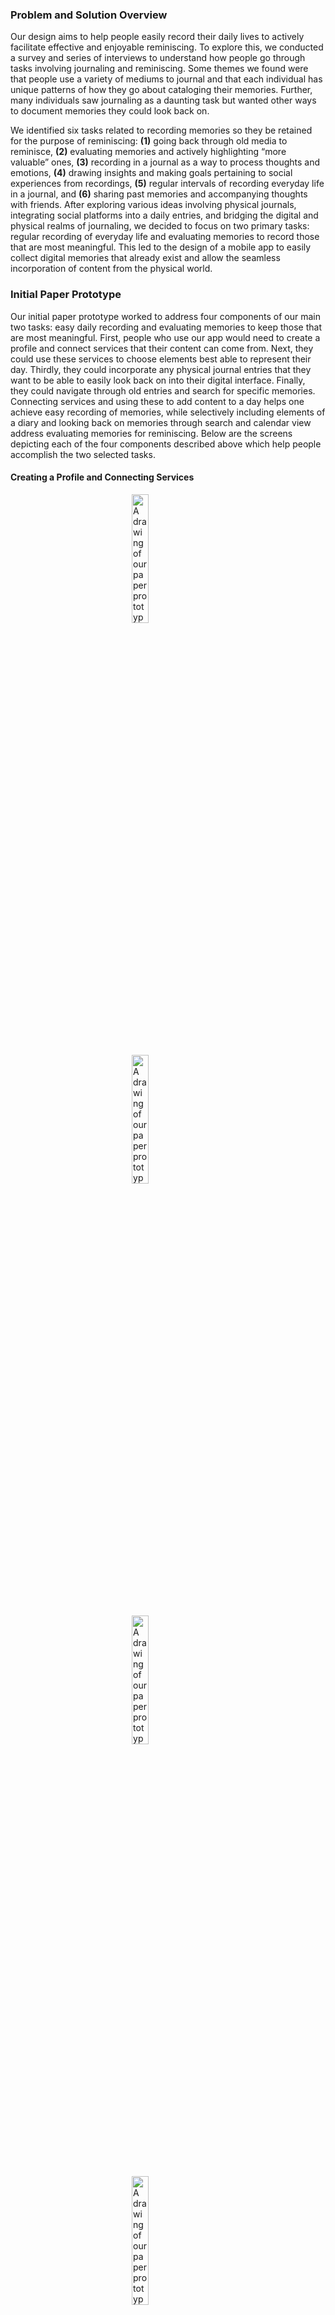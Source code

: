 ### Problem and Solution Overview
Our design aims to help people easily record their daily lives to actively facilitate effective and enjoyable reminiscing. To explore this, we conducted a survey and series of interviews to understand how people go through tasks involving journaling and  reminiscing. Some themes we found were that people use a variety of mediums to journal and that each individual has unique patterns of how they go about cataloging their memories. Further, many individuals saw journaling as a daunting task but wanted other ways to document memories they could look back on.

We identified six tasks related to recording memories so they be retained for the purpose of reminiscing: **(1)** going back through old media to reminisce, **(2)** evaluating memories and actively highlighting “more valuable” ones, **(3)** recording in a journal as a way to process thoughts and emotions, **(4)** drawing insights and making goals pertaining to social experiences from recordings, **(5)** regular intervals of recording everyday life in a journal, and **(6)** sharing past memories and accompanying thoughts with friends. After exploring various ideas involving physical journals, integrating social platforms into a daily entries, and bridging the digital and physical realms of journaling, we decided to focus on two primary tasks: regular recording of everyday life and evaluating memories to record those that are most meaningful. This led to the design of a mobile app to easily collect digital memories that already exist and allow the seamless incorporation of content from the physical world.


### Initial Paper Prototype
Our initial paper prototype worked to address four components of our main two tasks: easy daily recording and evaluating memories to keep those that are most meaningful. First, people who use our app would need to create a profile and connect services that their content can come from. Next, they could use these services to choose elements best able to represent their day. Thirdly, they could incorporate any physical journal entries that they want to be able to easily look back on into their digital interface. Finally, they could navigate through old entries and search for specific memories. Connecting services and using these to add content to a day helps one achieve easy recording of memories, while selectively including elements of a diary and looking back on memories through search and calendar view address evaluating memories for reminiscing. Below are the screens depicting each of the four components described above which help people accomplish the two selected tasks.


#### Creating a Profile and Connecting Services

<p>
<img src="paper_login.jpg" width="23%" style="max-width: 650px; display: block; margin: auto;" alt="A drawing of our paper prototype's login screen.">
<img src="paper_link_1.jpg" width="23%" style="max-width: 650px; display: block; margin: auto;" alt="A drawing of our paper prototype's screen to link accounts from other social media services to reminice.">
<img src="paper_link_2.jpg" width="23%" style="max-width: 650px; display: block; margin: auto;" alt="A drawing of our paper prototype's screen to link accounts with spotify, health, and google photos selected with green checkmarks.">
<img src="sign_up.jpg" width="23%" style="max-width: 650px; display: block; margin: auto;" alt="A drawing of our paper prototype's sign up screen with text entry boxes for email, password, and confirm password.">
</p>

#### Curating a Digital Scrapbook

<p>
<img src="paper_home.jpg" width="38%" style="max-width: 650px; display: block; margin: auto;" alt="The home screen of our paper prototype with tiles for today, a year ago, viewing past entries, editing past entries, and settings and the paper prototypes day view with no content and an add content button.">
<img src="paper_add_to_day.jpg" width="40%" style="max-width: 650px; display: block; margin: auto;" alt="A drawing of our paper prototypes add to day view with the expanded add content tile containing buttons for various forms of conent entry and another screen depicting added content from spotify.">
<img src="paper_complete_day.jpg" width="20%" style="max-width: 650px; display: block; margin: auto;" alt="A drawing of our paper prototype's day view screen with photos, spotify, and a journal entry added and a share button in the lower right corner.">
</p>

#### Uploading from Physical to Digital

<p>
<img src="prototype_journal_1.jpg" width="23%" style="max-width: 650px; display: block; margin: auto;" alt="A drawing of our paper prototype's journal entry upload screens, showing a camera on a journal entry with a shutter button.">
<img src="prototype_journal_2.jpg" width="23%" style="max-width: 650px; display: block; margin: auto;" alt="A drawing of our paper prototype's journal entry upload screens showing a journal entries photo with some sentences highlighted for inclusion and buttons on the bottom menu to select, erase, or strike.">
<img src="prototype_journal_3.jpg" width="23%" style="max-width: 650px; display: block; margin: auto;" alt="A drawing of our paper prototype's journal entry upload screens showing the selected entries converted to text each with checkmarks on the left side and a space to add comments, the bottom menu shows a go back and yes option for uploading.">
</p>

#### Looking Back on Memories

<p>
<img src="paper_calendar_1.jpg" width="23%" style="max-width: 650px; display: block; margin: auto;" alt="A drawing of the paper prototype's calendar screen which shows the past entries. The entries can be shown in a day, week, or month view and months can be navigated with the arrows. The calendar shows each day and a series of icons for each day representing the types of entries made for that day. The bottom contains a menu to filter these entries by specific types.">
<img src="paper_calendar_2.jpg" width="23%" style="max-width: 650px; display: block; margin: auto;" alt="A continuation of the paper prototype's calendar screen which shows the past entries showing filtering for text entries and instead of icons the calendar shows the initial text of each day's entry.">
<img src="paper_search_1.jpg" width="23%" style="max-width: 650px; display: block; margin: auto;" alt="A drawing of our paper prototype's search screen with a search for mountains resulting in a text entry, a spotify song, and a photo.">
<img src="paper_search_2.jpg" width="23%" style="max-width: 650px; display: block; margin: auto;" alt="A drawing of our paper prototype's stat screen with the counts of various types of entries shown for each day.">
</p>


### Testing Process

We started testing with an evaluation based on Nielsen’s heuristics to get feedback on the overall practicality and ease of use of the approach of our app. From this, we proceeded with a series of refinements on our design and usability tests to gather empirical data on how people interact with our design.

Our heuristic evaluation was conducted in class with another HCI student as the participant. Then, our usability testing involved three college-aged males: two were respondents to our initial survey about journaling and one was another HCI student.

In our initial usability test, we presented our participant with our design and prompted them to do a series of specific tasks. In the test, Lucia was the observer taking written notes, Patrick was the computer, Mitchell was the facilitator, and Dana the observer taking pictures and videos (with the permission of the participant). When appropriate, everyone prompted the participant with any clarifying questions they had.

At the beginning of the test, Dana explained the main idea of our project and what we would be asking him to do. She also asked if he was okay with us taking videos and photos. Then, we asked him to complete the following tasks:

1. Create a new account
2. Add a new entry from an existing physical journal
3. Look back on a specific day
4. Search for memories related to “skiing”
5. Look at the stats for physical-journal memories
6. Unlink applications from his account

In performing the tasks, we requested that the participant share his thought process. After he completed the tasks, we asked if he had any input on the design and if there were any tasks he found particularly confusing or unintuitive.

In hindsight, the focus of this first usability test gravitated heavily towards the basic functionality of the app, such as whether the buttons made intuitive sense, which may have been influenced by the heuristic evaluation mindset. Additionally, we felt that we provided a little too much context and guidance in the first usability test, which made it easy for the participant due to artificial subgoals and, in some situations, pre-given answers. Hence, we refined our process to focus more on testing for the two primary tasks, looking out for how well our prototype allowed participants to accomplish them. To account for the realizations about over-guidance, we decided to coach less, and when explaining tasks we made sure our language did not align with any labels on the screen, making the necessary adjustments in order to avoid accidental guiding.  

### Testing Results and Prototype Refinement

Through our usability research we identified several issues surrounding our paper prototype. A majority of the issues centered around 3 themes. The first was icon clarity: assuring that the visual aspect of our icons clearly conveyed its action. The second was minimalistic design: advocating for a more simplistic application and removing clutter. And the last was consistency in screens: making sure all symbols and designs were uniform throughout screens.

The in-class heuristic evaluation mainly helped us in identifying consistency errors throughout our application (button/screen names, locations of navigation, etc.). Thus, before conducting our usability test, most of these issues were fixed. As stated, this addressed the theme of consistency in screens.

In our first usability test, we noticed that the participant was unclear on how to select/deselect parts of a physical journal entry. This issue was mainly an icon clarity problem but also pertained to minimalistic design. Because of this, we simplified the screen and used clearer action words to indicate the use of each button. Although not pictured, the after screen would portray a greyed out image of the journal entry. When the user would select the phrases he/she wanted, they would no longer be greyed out.

Before: <p><img src="select_before.jpg" width="23%" style="max-width: 650px; display: block; margin: auto;" alt="A drawing of our initial paper prototype's select screen which comes up after a user takes an image of their physical journal entry. The screen shows highlighted and struck out text, and three buttons labeled: Select, Erase, and Strike, on the bottom of the screen."></p>
After: <p><img src="select_after_1.jpg" width="23%" style="max-width: 650px; display: block; margin: auto;" alt="A revised version of the screen that simplified the buttons from select, erase and strike, to just select and deselect. We found the inclusion of strike could be confusing to users, on how it is different from erase. We also added select all/deselect all buttons as well as undo and redo for greater control and ease of use."><img src="select_after_2.jpg" width="23%" style="max-width: 650px; display: block; margin: auto;" alt="A mockup to more clearly show the flow of how it would be used. An example photo of a physical journal entry is shown in the frame, but it is noticeably lightened/greyed out."><img src="select_after_3.jpg" width="23%" style="max-width: 650px; display: block; margin: auto;" alt="Shows the next step in the flow, with an outline of a user's hand, finger extended dragging over a sentence in the photo. There is a rectangular trail left by the finger in which that sentence is visibly clearer than the rest of the image."><img src="select_after_4.jpg" width="23%" style="max-width: 650px; display: block; margin: auto;" alt="A picture of the screen showing the end of the flow, with the selected text in a clear box within the image of the journal while the unselected text is still lightened/greyed out."></p>

In our first and second usability test we discovered that participants were not sure about the difference between uploading from a physical journal and taking a photo. To make this clear, we made the icons and their captions connect more with the physical actions. In all, this was an icon clarity issue.

Before: <p><img src="scan_journal_before.jpg" width="23%" style="max-width: 650px; display: block; margin: auto;" alt="A drawing of our inital paper prototype screen depicting the add content options after the add content button is pressed on the day view. During our testing we found that participants were confused by the 'Take a photo' button, which they were supposed to press to upload photos of their physical journal entries."></p>
After: <p><img src="scan_journal_after.jpg" width="23%" style="max-width: 650px; display: block; margin: auto;" alt="A drawing of our revised screen to clear up the confusion from our initial prototype. There is now a new icon with a journal and a phone over it labeled 'Take a scanned photo of a journal', as well as the original icon of the camera now labeled 'Take a normal photo'. There are also the same counterparts for selected a photo from the phone's photo gallery."></p>

Lastly, we discovered two main issues in our third usability test. The first was that the participant wished to return to the onboarding tutorial. This issue did not pertain to any of the themes, but we felt that it was important to include. Originally, these screens were only visible when the user signed-up. We subsequently added an option in the settings menu that would allow for this functionality. This is shown on the right-most screen where it says “review onboarding screens”.

Before: <p><img src="settings_before.jpg" width="23%" style="max-width: 650px; display: block; margin: auto;" alt="A drawing of our inital paper prototype screen depicting the settings page."></p>
After: <p><img src="settings_after.jpg" width="23%" style="max-width: 650px; display: block; margin: auto;" alt="A drawing of our revised paper prototype depicting the settings page. Notice the new inclusion of a button to review the onboarding screens."></p>

Secondly, we found that the participant had difficulty knowing how to delete part of an entry. As part of our initial paper prototype, we had a swipe left functionality for delete. This was a minimalistic design issue. At first we wanted to create a very simple design but it was not intuitive for the participants. Because of this, we decided to incorporate an edit mode that would have a garbage icon to delete entries. We felt that this would be visually clear and more readily understood.

Before: <p><img src="delete_before.jpg" width="23%" style="max-width: 650px; display: block; margin: auto;" alt="A drawing of our inital paper prototype screen showing the action of deleting an item from the day view. The user has swiped left on an entry to reveal a delete and share icon for that item."></p>
After: <p><img src="delete_after.jpg" width="23%" style="max-width: 650px; display: block; margin: auto;" alt="A drawing of our revised paper prototype screen showing the new edit mode view, where a user is able to see the delete buttons clearly for each entry, without needing any hidden gestures, as well as undo and redo buttons of the bottom bar for more control."></p>

Overarching feedback from design critiques helped us address some of the layout, cluttering, and visual concerns associated with our design and further improve the prototype.

### Final Paper Prototype:

After our testing, we were able spot inconsistencies between screens and add functionality that helped users better accomplish the two tasks. Some critical aspects of the initial prototype include lack of clarity of some buttons and processes, such as adding scanned journal entries.

We refined how users accomplish the task of daily recording by adding a suggestions button, which would provide the option to auto-populate the day with entries drawn from different connected sources. Users can easily tap or drag those elements into their day, which saves them time. This contributes to the first task because one of the major pain points deterring people from journaling was how time consuming it is, so this suggestion feature aims to make recording more efficient.

<p>
<img src="onboarding_1.jpg" width="23%" style="max-width: 650px; display: block; margin: auto;" alt="Final paper prototype screen that demonstrates the adding content flow">
</p>

We also refined how users accomplish the task of evaluating and selecting memories they want to keep. Initially, we only had a way to add and share content, but did not have a way to delete added entries. We realized that people may at times like to go back to an old day and want to delete their past entries, or potentially undo an entry accidentally just added. This not only supports Nielsen’s heuristic of “Control and Freedom” but also our task because it allows users to remove unwanted memories or moments of regret.

<p>
<img src="onboarding_1.jpg" width="23%" style="max-width: 650px; display: block; margin: auto;" alt="Final paper prototype screen that shows the viewing of memories and how they can be manipulated">
</p>

Developed with these two main tasks in mind, below is the complete final paper prototype:

#### First Time Onboarding and Logging In

<p>
<img src="onboarding_1.jpg" width="23%" style="max-width: 650px; display: block; margin: auto;" alt="Final paper prototype onboarding screen with the logo and login and sign up options">
<img src="onboarding_2.jpg" width="23%" style="max-width: 650px; display: block; margin: auto;" alt="Final paper prototype screen showing how a new user signs up for an account">
<img src="onboarding_3.jpg" width="23%" style="max-width: 650px; display: block; margin: auto;" alt="Onboarding screen introducing remi-nice to the user">
<img src="onboarding_4.jpg" width="23%" style="max-width: 650px; display: block; margin: auto;" alt="Onboarding screen introducing more elements of remi-nice to the user">
<img src="onboarding_5.jpg" width="23%" style="max-width: 650px; display: block; margin: auto;" alt="Onboarding screen introducing more elements of remi-nice to the user">
<img src="onboarding_6.jpg" width="23%" style="max-width: 650px; display: block; margin: auto;" alt="Final paper prototype onboarding screen welcoming the user to the app and prompting them to get started">
</p>

#### Connecting Services

<p>
<img src="services_1.jpg" width="23%" style="max-width: 650px; display: block; margin: auto;" alt="Screen showing the numerous sources the user can connect, all unchecked">
<img src="services_2.jpg" width="23%" style="max-width: 650px; display: block; margin: auto;" alt="Screen showing the numerous sources the user can connect, some checked with blue checks, others left unchecked">
</p>

#### Home and Settings Pages

<p>
<img src="home.jpg" width="23%" style="max-width: 650px; display: block; margin: auto;" alt="Final paper prototype home screen with 'today',  calendar and settings options">
<img src="settings_after.jpg" width="23%" style="max-width: 650px; display: block; margin: auto;" alt="Final paper prototype settings screen allowing to toggle connected services, access account details, and change layout">
</p>

#### Day View and Adding/Removing Content

<p>
<img src="day_1.jpg" width="23%" style="max-width: 650px; display: block; margin: auto;" alt="Final paper prototype 'Today' screen with no content added yet, with date slider and sharing options">
<img src="day_2.jpg" width="23%" style="max-width: 650px; display: block; margin: auto;" alt="Screen showing how content can be added, either from photos or connected services">
<img src="day_3.jpg" width="23%" style="max-width: 650px; display: block; margin: auto;" alt="Screen showing 'Today' after content was added and the options for interacting wit memories (such as deleting and sharing)">
</p>

#### Adding a Journal Entry

<p>
<img src="add_journal_1.jpg" width="23%" style="max-width: 650px; display: block; margin: auto;" alt="Final paper prototype screen demonstrating how a physical entery would be captured">
<img src="add_journal_2.jpg" width="23%" style="max-width: 650px; display: block; margin: auto;" alt="Final paper prototype showing the journal entry select/deselect options">
<img src="add_journal_3.jpg" width="23%" style="max-width: 650px; display: block; margin: auto;" alt="Screen showing the selected text from physical journal entries">
<img src="add_journal_4.jpg" width="23%" style="max-width: 650px; display: block; margin: auto;" alt="Screen for confirming and uploading checked selections">
</p>

#### Calendar View, Search, and Statistics

<img src="calendar.jpg" width="23%" style="max-width: 650px; display: block; margin: auto;" alt="Final paper prototype screen showing the calendar with options to search, see stats, and filter by type of memory">
<img src="search.jpg" width="23%" style="max-width: 650px; display: block; margin: auto;" alt="Screen showing an example of the search page and how it uses keywords to return memory results">
<img src="stats.jpg" width="23%" style="max-width: 650px; display: block; margin: auto;" alt="Screen showing the stats based on the calendar, based on types of memories, days, and other trends">

### Digital Mockup:

In our digital mockup, we focused on the same two tasks as our paper prototype: regular recording of everyday life and evaluation of memories to actively highlight more valuable ones. We divided the mockup into several different views: onboarding, home and settings, adding content, deleting content, sharing content, calendar, search, and statistics. We address the tasks in each of these views.

In transitioning from our paper prototype to our digital mockup we had to make considerations about fonts and textures. We wanted to maintain the simplicity of our app, but use shadows to add a degree of texture and convey that certain elements are buttons. We also needed to make some changes regarding which menus and navigation were shown on each screen to abide by our theme of minimalistic design.

In the onboarding screens, we mainly focused on the first task. We felt that making onboarding fast and easy would make users more likely to record regularly. Additionally, we gave the option of linking different accounts so that a user can easily capture different parts of his/her life.

<p>
<img src="digital_on_1.jpg" width="23%" style="max-width: 650px; display: block; margin: auto;" alt="Digital mockup version of the login screen, with the logo, log in, and sign up ">
<img src="digital_on_7.jpg" width="23%" style="max-width: 650px; display: block; margin: auto;" alt="Digital version of the sign in screen, waiting for email and password input ">
<img src="digital_on_2.jpg" width="23%" style="max-width: 650px; display: block; margin: auto;" alt="Account confirmation page">
<img src="digital_on_3.jpg" width="23%" style="max-width: 650px; display: block; margin: auto;" alt="Onboarding/explanation screen for the app ">
<img src="digital_on_4.jpg" width="23%" style="max-width: 650px; display: block; margin: auto;" alt="Onboarding/explanation screen for the app explaining service inclusion ">
<img src="digital_on_5.jpg" width="23%" style="max-width: 650px; display: block; margin: auto;" alt="Onboarding/explanation screen for the app explaining physical journal uploading ">
<img src="digital_on_6.jpg" width="23%" style="max-width: 650px; display: block; margin: auto;" alt="Digital mockup of the account creation screen, asking for name, email, and password ">
<img src="digital_on_8.jpg" width="23%" style="max-width: 650px; display: block; margin: auto;" alt="Digital mockup of page showing services that can be connected, all unchecked">
<img src="digital_on_9.jpg" width="23%" style="max-width: 650px; display: block; margin: auto;" alt="Digital mockup of page showing services that can be connected, with some selected ones checked with a green check">
</p>

In the home screen, we addressed task 1 by making it easy to interact with the app and begin recording memories.

<p>
<img src="digital_home.jpg" width="23%" style="max-width: 650px; display: block; margin: auto;" alt="Digital mockup of the home screen with 'Today', memories, and a tool bar showing flow options">
<img src="digital_settings.jpg" width="23%" style="max-width: 650px; display: block; margin: auto;" alt="Mockup of the final settings screen, showing profile options, ability to review onboarding screens, toggle connected services, and ability to log out. ">
</p>

Adding content addressed the first task. It clarified how to record your day. This was accomplished through the simple “+” icon to add content.

<p>
<img src="digital_day_1" width="23%" style="max-width: 650px; display: block; margin: auto;" alt="Screen showing 'Your Story'/'Today' without content added yet, but with ability to change the date, and to add/delete/share content. ">
<img src="digital_day_2" width="23%" style="max-width: 650px; display: block; margin: auto;" alt="Screen showing expanded add content options with services and suggestions">
<img src="digital_day_4" width="23%" style="max-width: 650px; display: block; margin: auto;" alt="Screen in 'add content' mode with an added memory to the day's story ">
<img src="digital_day_3" width="23%" style="max-width: 650px; display: block; margin: auto;" alt="Screen showing day's story after content was added, with option to add/delete/share">
</p>

Delete and share content directly accomplishes task two. It allows a user to pick and choose what he/she wants to remember. For example, if a particular part of the day was not enjoyable, they could choose to delete that memory. This works vice-versa with a positive memory and sharing.

#### Delete Content

<p>
<img src="digital_delete_1.jpg" width="23%" style="max-width: 650px; display: block; margin: auto;" alt="'Your story' screen before delete functionality has been used, with options to add/delete/share">
<img src="digital_delete_2.jpg" width="23%" style="max-width: 650px; display: block; margin: auto;" alt="Screen after delete has been selected, with all memories up for selection">
<img src="digital_delete_3.jpg" width="23%" style="max-width: 650px; display: block; margin: auto;" alt="'Your story' screen demonstrating the delete functionality, with certain memories selected with green checks ">
<img src="digital_delete_4.jpg" width="23%" style="max-width: 650px; display: block; margin: auto;" alt="'Your story' screen demonstrating the delete functionality, with certain memories selected with green checks ">
<img src="digital_delete_5.jpg" width="23%" style="max-width: 650px; display: block; margin: auto;" alt="Updated 'Your story' page after">
</p>

#### Share Content

<p>
<img src="digital_share_1.jpg" width="23%" style="max-width: 650px; display: block; margin: auto;" alt="'Your story' screen before share functionality has been used, with options to add/delete/share ">
<img src="digital_share_2.jpg" width="23%" style="max-width: 650px; display: block; margin: auto;" alt="Screen after search has been selected, with all memories up for selection">
<img src="digital_share_3.jpg" width="23%" style="max-width: 650px; display: block; margin: auto;" alt="'Your story' screen demonstrating the sharing functionality, with certain memories selected with green checks ">
<img src="digital_share_4.jpg" width="23%" style="max-width: 650px; display: block; margin: auto;" alt="'Your story' screen demonstrating the sharing functionality, with certain memories selected with green checks ">
</p>

Calendar, search, and statistics addresses both tasks. For the first task (regular recording), it provides a day, week, and month view for the user. We felt that this would aid regular recording because a user could see when and how often he/she has been recording. Secondly, the search and the statistics views allow a user to filter through memories. This provides a platform for a user to “evaluate memories and actively highlight more valuable ones.”

<p>
<img src="digital_calendar.jpg" width="23%" style="max-width: 650px; display: block; margin: auto;" alt="Digital mockup of the calendar screen, showing a month with icons represented memories that can be filtered, as well as search and stats options">
<img src="digital_search.jpg" width="23%" style="max-width: 650px; display: block; margin: auto;" alt="Digital mockup of search screen demonstrating how keywords could be used to show memories">
<img src="digital_stats.jpg" width="23%" style="max-width: 650px; display: block; margin: auto;" alt="Digital mockup of the stats pages showing the days recored, the number of each type of memories, and visible trends ">
</p>
